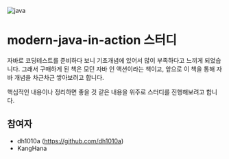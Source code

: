 ![java](https://github.com/dh1010a/modern-java-in-action/assets/51228946/84db25e9-adeb-43b4-956b-cda17184f633)


# modern-java-in-action 스터디

자바로 코딩테스트를 준비하다 보니 기초개념에 있어서 많이 부족하다고 느끼게 되었습니다. 그래서 구매하게 된 책은 모던 자바 인 액션이라는 책이고, 앞으로 이 책을 통해 자바 개념을 차근차근 쌓아보려고 합니다.

핵심적인 내용이나 정리하면 좋을 것 같은 내용을 위주로 스터디를 진행해보려고 합니다.

## 참여자
* dh1010a (https://github.com/dh1010a)
* KangHana

